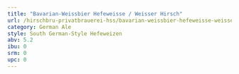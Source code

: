 ```yaml
---
title: "Bavarian-Weissbier Hefeweisse / Weisser Hirsch"
url: /hirschbru-privatbrauerei-hss/bavarian-weissbier-hefeweisse-weisser-hirsch/
category: German Ale
style: South German-Style Hefeweizen
abv: 5.2
ibu: 0
srm: 0
upc: 0
---
```


